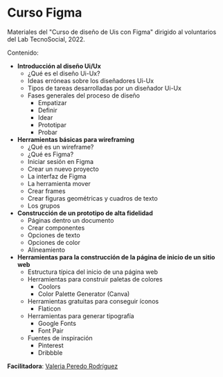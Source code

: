 # Curso Figma

Materiales del "Curso de diseño de Uis con Figma" dirigido al voluntarios del Lab TecnoSocial, 2022.

Contenido:

- **Introducción al diseño Ui/Ux**
    - ¿Qué es el diseño Ui-Ux?
    - Ideas erróneas sobre los diseñadores Ui-Ux
    - Tipos de tareas desarrolladas por un diseñador Ui-Ux
    - Fases generales del proceso de diseño
        - Empatizar
        - Definir
        - Idear
        - Prototipar
        - Probar
- **Herramientas básicas para wireframing**
    - ¿Qué es un wireframe?
    - ¿Qué es Figma?
    - Iniciar sesión en Figma
    - Crear un nuevo proyecto
    - La interfaz de Figma
    - La herramienta mover
    - Crear frames
    - Crear figuras geométricas y cuadros de texto
    - Los grupos
- **Construcción de un prototipo de alta fidelidad**
    - Páginas dentro un documento
    - Crear componentes
    - Opciones de texto
    - Opciones de color
    - Alineamiento
- **Herramientas para la construcción de la página de inicio de un sitio web**
    - Estructura típica del inicio de una página web
    - Herramientas para construir paletas de colores
        - Coolors
        - Color Palette Generator (Canva)
    - Herramientas gratuitas para conseguir íconos
        - Flaticon
    - Herramientas para generar tipografía
        - Google Fonts
        - Font Pair
    - Fuentes de inspiración
        - Pinterest
        - Dribbble

**Facilitadora**: [Valeria Peredo Rodríguez](https://github.com/valeipr)